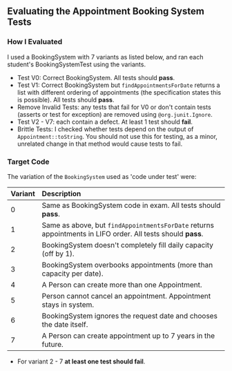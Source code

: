 ## Evaluating the Appointment Booking System Tests

### How I Evaluated

I used a BookingSystem with 7 variants as listed below,
and ran each student's BookingSystemTest using the variants.

* Test V0: Correct BookingSystem. All tests should **pass**.
* Test V1: Correct BookingSystem but `findAppointmentsForDate` returns a list with different ordering of appointments (the specification states this is possible). All tests should **pass**.
* Remove Invalid Tests: any tests that fail for V0 or don't contain tests (asserts or test for exception) are removed using `@org.junit.Ignore`.
* Test V2 - V7: each contain a defect. At least 1 test should **fail**.
* Brittle Tests: I checked whether tests depend on the output of `Appointment::toString`. You should not use this for testing, as a minor, unrelated change in that method would cause tests to fail.


### Target Code

The variation of the `BookingSystem` used as 'code under test' were:


 Variant  | Description                                             
----------|:----------------------------------------------------
 0        | Same as BookingSystem code in exam. All tests should **pass**.
 1        | Same as above, but `findAppointmentsForDate` returns appointments in LIFO order. All tests should **pass**.
 2        | BookingSystem doesn't completely fill daily capacity (off by 1).
 3        | BookingSystem overbooks appointments (more than capacity per date).
 4        | A Person can create more than one Appointment.
 5        | Person cannot cancel an appointment. Appointment stays in system.
 6        | BookingSystem ignores the request date and chooses the date itself.
 7        | A Person can create appointment up to 7 years in the future.

- For variant 2 - 7 **at least one test should fail**.


